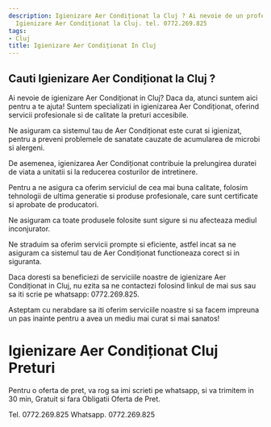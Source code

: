```yaml
---
description: Igienizare Aer Condiționat la Cluj ? Ai nevoie de un profesionist in
  Igienizare Aer Condiționat la Cluj. tel. 0772.269.825
tags:
- Cluj
title: Igienizare Aer Condiționat In Cluj
---
```



## Cauti Igienizare Aer Condiționat la Cluj ?

Ai nevoie de igienizare Aer Condiționat in Cluj? Daca da, atunci suntem aici pentru a te ajuta! Suntem specializati in igienizarea Aer Condiționat, oferind servicii profesionale si de calitate la preturi accesibile. 

Ne asiguram ca sistemul tau de Aer Condiționat este curat si igienizat, pentru a preveni problemele de sanatate cauzate de acumularea de microbi si alergeni. 

De asemenea, igienizarea Aer Condiționat contribuie la prelungirea duratei de viata a unitatii si la reducerea costurilor de intretinere. 

Pentru a ne asigura ca oferim serviciul de cea mai buna calitate, folosim tehnologii de ultima generatie si produse profesionale, care sunt certificate si aprobate de producatori. 

Ne asiguram ca toate produsele folosite sunt sigure si nu afecteaza mediul inconjurator.

Ne straduim sa oferim servicii prompte si eficiente, astfel incat sa ne asiguram ca sistemul tau de Aer Condiționat functioneaza corect si in siguranta.

Daca doresti sa beneficiezi de serviciile noastre de igienizare Aer Condiționat in Cluj, nu ezita sa ne contactezi folosind linkul de mai sus sau sa iti scrie pe whatsapp: 0772.269.825. 

Asteptam cu nerabdare sa iti oferim serviciile noastre si sa facem impreuna un pas inainte pentru a avea un mediu mai curat si mai sanatos!

# Igienizare Aer Condiționat Cluj Preturi
Pentru o oferta de pret, va rog sa imi scrieti pe whatsapp, si va trimitem in 30 min, Gratuit si fara Obligatii Oferta de Pret.

Tel. 0772.269.825
Whatsapp. 0772.269.825